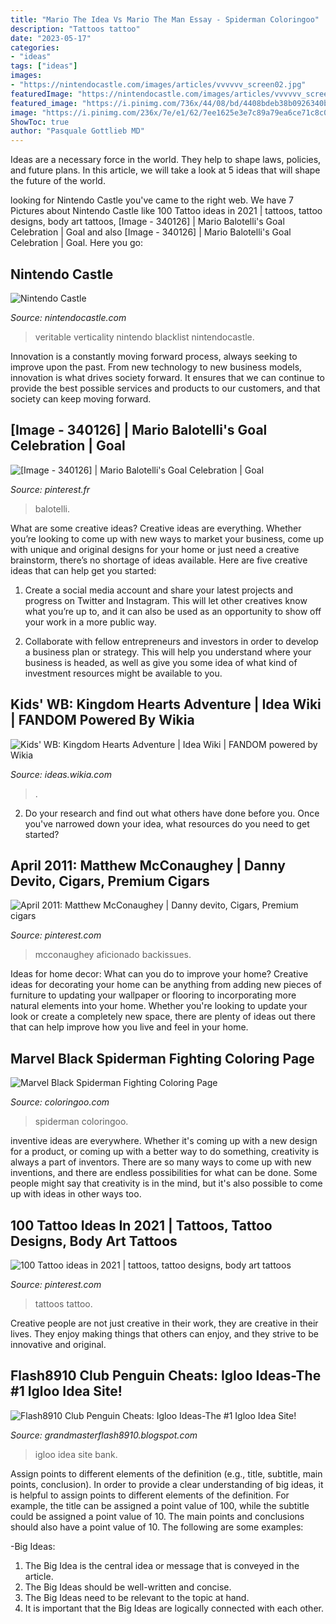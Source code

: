 ```yaml
---
title: "Mario The Idea Vs Mario The Man Essay - Spiderman Coloringoo"
description: "Tattoos tattoo"
date: "2023-05-17"
categories:
- "ideas"
tags: ["ideas"]
images:
- "https://nintendocastle.com/images/articles/vvvvvv_screen02.jpg"
featuredImage: "https://nintendocastle.com/images/articles/vvvvvv_screen02.jpg"
featured_image: "https://i.pinimg.com/736x/44/08/bd/4408bdeb38b0926340ba95391efe9627--videogames-evolution.jpg"
image: "https://i.pinimg.com/236x/7e/e1/62/7ee1625e3e7c89a79ea6ce71c8c0be69.jpg"
ShowToc: true
author: "Pasquale Gottlieb MD"
---
```



Ideas are a necessary force in the world. They help to shape laws, policies, and future plans. In this article, we will take a look at 5 ideas that will shape the future of the world.

	

		
looking for Nintendo Castle you've came to the right web. We have 7 Pictures about Nintendo Castle like 100 Tattoo ideas in 2021 | tattoos, tattoo designs, body art tattoos, [Image - 340126] | Mario Balotelli&#039;s Goal Celebration | Goal and also [Image - 340126] | Mario Balotelli&#039;s Goal Celebration | Goal. Here you go:
		
    
## Nintendo Castle

<img loading=lazy src="https://nintendocastle.com/images/articles/vvvvvv_screen02.jpg" onerror="this.onerror=null;this.src='https://tse3.mm.bing.net/th?id=OIP.MguEDYDhPsY-rxqaQB4MwwHaEK&amp;pid=15.1';" alt="Nintendo Castle">

_Source: nintendocastle.com_

>veritable verticality nintendo blacklist nintendocastle. 

	

Innovation is a constantly moving forward process, always seeking to improve upon the past. From new technology to new business models, innovation is what drives society forward. It ensures that we can continue to provide the best possible services and products to our customers, and that society can keep moving forward.

    
## [Image - 340126] | Mario Balotelli&#039;s Goal Celebration | Goal

<img loading=lazy src="https://i.pinimg.com/736x/44/08/bd/4408bdeb38b0926340ba95391efe9627--videogames-evolution.jpg" onerror="this.onerror=null;this.src='https://tse4.mm.bing.net/th?id=OIP.8-7VV3mtZroGLZhEKEBh2gEsDP&amp;pid=15.1';" alt="[Image - 340126] | Mario Balotelli&#039;s Goal Celebration | Goal">

_Source: pinterest.fr_

>balotelli. 

	

What are some creative ideas?
Creative ideas are everything. Whether you’re looking to come up with new ways to market your business, come up with unique and original designs for your home or just need a creative brainstorm, there’s no shortage of ideas available. Here are five creative ideas that can help get you started:
1. Create a social media account and share your latest projects and progress on Twitter and Instagram. This will let other creatives know what you’re up to, and it can also be used as an opportunity to show off your work in a more public way.

2. Collaborate with fellow entrepreneurs and investors in order to develop a business plan or strategy. This will help you understand where your business is headed, as well as give you some idea of what kind of investment resources might be available to you.


    
## Kids&#039; WB: Kingdom Hearts Adventure | Idea Wiki | FANDOM Powered By Wikia

<img loading=lazy src="https://vignette.wikia.nocookie.net/ideas/images/f/f0/KWB-_KHA_logo.png/revision/latest?cb=20160322212625" onerror="this.onerror=null;this.src='https://tse1.mm.bing.net/th?id=OIP.iFL1kNpu6oFsDrlaBk_aNAHaIA&amp;pid=15.1';" alt="Kids&#039; WB: Kingdom Hearts Adventure | Idea Wiki | FANDOM powered by Wikia">

_Source: ideas.wikia.com_

>. 

	

2. Do your research and find out what others have done before you. Once you've narrowed down your idea, what resources do you need to get started? 

    
## April 2011: Matthew McConaughey | Danny Devito, Cigars, Premium Cigars

<img loading=lazy src="https://i.pinimg.com/originals/c5/5e/8d/c55e8d13a732ba58edd9c8aad5f98ce7.jpg" onerror="this.onerror=null;this.src='https://tse4.mm.bing.net/th?id=OIP.CWajlefPN7T2x19chUoiXwAAAA&amp;pid=15.1';" alt="April 2011: Matthew McConaughey | Danny devito, Cigars, Premium cigars">

_Source: pinterest.com_

>mcconaughey aficionado backissues. 

	

Ideas for home decor: What can you do to improve your home?
Creative ideas for decorating your home can be anything from adding new pieces of furniture to updating your wallpaper or flooring to incorporating more natural elements into your home. Whether you're looking to update your look or create a completely new space, there are plenty of ideas out there that can help improve how you live and feel in your home.

    
## Marvel Black Spiderman Fighting Coloring Page

<img loading=lazy src="https://coloringoo.com/wp-content/uploads/2020/09/marvel-black-spiderman-fighting-coloring-page-768x1087.png" onerror="this.onerror=null;this.src='https://tse2.mm.bing.net/th?id=OIP.Muo8gj19iTGzGKsO1xy4IAHaKe&amp;pid=15.1';" alt="Marvel Black Spiderman Fighting Coloring Page">

_Source: coloringoo.com_

>spiderman coloringoo. 

	

inventive ideas are everywhere. Whether it's coming up with a new design for a product, or coming up with a better way to do something, creativity is always a part of inventors. There are so many ways to come up with new inventions, and there are endless possibilities for what can be done. Some people might say that creativity is in the mind, but it's also possible to come up with ideas in other ways too.

    
## 100 Tattoo Ideas In 2021 | Tattoos, Tattoo Designs, Body Art Tattoos

<img loading=lazy src="https://i.pinimg.com/236x/7e/e1/62/7ee1625e3e7c89a79ea6ce71c8c0be69.jpg" onerror="this.onerror=null;this.src='https://tse1.mm.bing.net/th?id=OIP.rFPMuCcnNWgxO7B2q86bPAAAAA&amp;pid=15.1';" alt="100 Tattoo ideas in 2021 | tattoos, tattoo designs, body art tattoos">

_Source: pinterest.com_

>tattoos tattoo. 

	

Creative people are not just creative in their work, they are creative in their lives. They enjoy making things that others can enjoy, and they strive to be innovative and original.

    
## Flash8910 Club Penguin Cheats: Igloo Ideas-The #1 Igloo Idea Site!

<img loading=lazy src="http://2.bp.blogspot.com/-q_6O5dKAFc0/UFRx96PDVBI/AAAAAAAABr0/K0Uievfor60/s1600/igloo+idea.png" onerror="this.onerror=null;this.src='https://tse1.mm.bing.net/th?id=OIP.pUyhVXfB0fyBVC4yUWc4DwHaEX&amp;pid=15.1';" alt="Flash8910 Club Penguin Cheats: Igloo Ideas-The #1 Igloo Idea Site!">

_Source: grandmasterflash8910.blogspot.com_

>igloo idea site bank. 

	

Assign points to different elements of the definition (e.g., title, subtitle, main points, conclusion).
In order to provide a clear understanding of big ideas, it is helpful to assign points to different elements of the definition. For example, the title can be assigned a point value of 100, while the subtitle could be assigned a point value of 10. The main points and conclusions should also have a point value of 10. 
The following are some examples: 

-Big Ideas: 
1) The Big Idea is the central idea or message that is conveyed in the article. 
2) The Big Ideas should be well-written and concise. 
3) The Big Ideas need to be relevant to the topic at hand. 
4) It is important that the Big Ideas are logically connected with each other.

